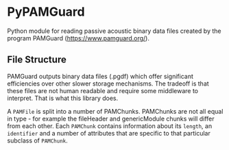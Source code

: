 # PyPAMGuard
Python module for reading passive acoustic binary data files created by the program PAMGuard (https://www.pamguard.org/).

## File Structure

PAMGuard outputs binary data files (.pgdf) which offer significant efficiencies over other slower storage mechanisms. The tradeoff is that these files are not human readable and require some middleware to interpret. That is what this library does.

A `PAMFile` is split into a number of PAMChunks. PAMChunks are not all equal in type - for example the fileHeader and genericModule chunks will differ from each other. Each `PAMChunk` contains information about its `length`, an `identifier` and a number of attributes that are specific to that particular subclass of `PAMChunk`.